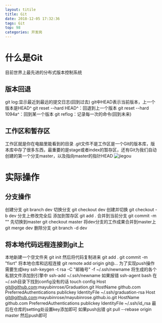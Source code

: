 ```yaml
---
layout: titile
title: Git
date: 2018-12-05 17:32:36
tags: Git
top: 98
categories: 开发岗
---
```

# 什么是Git
目前世界上最先进的分布式版本控制系统
## 版本回退
git log:显示最近到最远的提交日志(回到过去)
git中HEAD表示当前版本，上一个版本是HEAD^
git reset --hard HEAD^：回退到上一个版本
git reset --hard 1094a^：回到某一个版本
git reflog：记录每一次的命令(回到未来)
## 工作区和暂存区
工作区就是你在电脑里能看到的目录
.git文件不是工作区是一个Git的版本库，版本库中存了很多东西，最重要的是stage或者index的暂存区，还有Git为我们自动创建的第一个分支master，以及指向master的指针HEAD
![jiegou](/Git/p1.png "图示")
 <!--more--> 
# 实际操作
## 分支操作
创建分支
git branch dev
切换分支
git checkout dev
创建并切换
git checkout -b dev
分支上修改完全后
添加到暂存区
git add .
合并到当前分支
git commit -m ""
先切换到master
git checkout master
将dev分支的工作成果合并到master上
git merge dev
删除分支
git branch -d dev
## 将本地代码远程连接到git上
本地新建一个空文件夹
git init
然后将代码复制进来
git add .
git commit -m "fisrt"
将本地仓库和远程连接
git remote add origin git@...
为了实现push操作需要生成key
ssh-keygen -t rsa -C "邮箱号" -f  ~/.ssh/newname
将生成的各个私钥文件添加到引擎中
ssh-add ~/.ssh/newname
如果报错
ssh-agent bash
在~/.ssh目录下找到config没有的话 touch config
Host git@github.com:mayubinrose/Graduation.git
HostName github.com
PreferredAuthentications publickey
IdentityFile ~/.ssh/graduation-rsa
Host git@github.com:mayubinrose/mayubinrose.github.io.git
HostName github.com
PreferredAuthentications publickey
IdentityFile ~/.ssh/id_rsa
最后在仓库的setting处设置key添加即可
如果push出错
git pull --rebase origin master
然后push即可